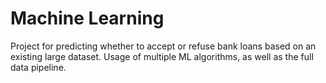 # Machine Learning

Project for predicting whether to accept or refuse bank loans based on an existing large dataset.
Usage of multiple ML algorithms, as well as the full data pipeline. 
